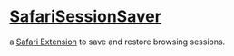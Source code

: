 [SafariSessionSaver](http://github.com/jpld/SafariSessionSaver/)
=============
a [Safari Extension](http://safariextensions.tumblr.com/) to save and restore browsing sessions.
